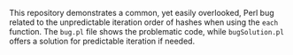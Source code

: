This repository demonstrates a common, yet easily overlooked, Perl bug related to the unpredictable iteration order of hashes when using the `each` function.  The `bug.pl` file shows the problematic code, while `bugSolution.pl` offers a solution for predictable iteration if needed.